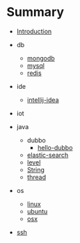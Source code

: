 # Summary

- [Introduction](README.md)

- db
    - [mongodb](/db/mongodb.md)
    - [mysql](/db/mysql.md)
    - [redis](/db/redis.md)
- ide
    - [intellij-idea](/ide/intellij-idea.md)
- iot
- java
    - dubbo
        - [hello-dubbo](/java/dubbo/hello-dubbo.md)
    - [elastic-search](/java/elastic-search.md)
    - [level](/java/level.md)
    - [String](/java/String.md)
    - [thread](/java/thread.md)
- os
    - [linux](/os/linux.md)
    - [ubuntu](/os/ubuntu.md)
    - [osx](/os/osx.md)
- [ssh](ssh.md)